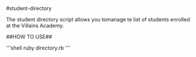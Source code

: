 #student-directory

The student directory script allows you tomanage te list of students enrolled 
at the Villains Academy.

##HOW TO USE##

'''shell
ruby directory.rb
'''
